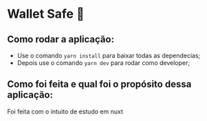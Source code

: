 # Wallet Safe 💸

## Como rodar a aplicação:

- Use o comando ``yarn install`` para baixar todas as dependecias;
- Depois use o comando ``yarn dev`` para rodar como developer;

## Como foi feita e qual foi o propósito dessa aplicação: 
<p>Foi feita com o intuito de estudo em nuxt</p>
